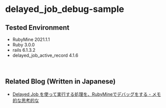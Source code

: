 # delayed_job_debug-sample

## Tested Environment

- RubyMine 2021.1.1
- Ruby 3.0.0
- rails 6.1.3.2
- delayed_job_active_record 4.1.6

　  

## Related Blog (Written in Japanese)

- [Delayed Job を使って実行する処理を、RubyMineでデバッグをする - メモ的な思考的な](https://thinkami.hatenablog.com/entry/2021/05/19/074439)
